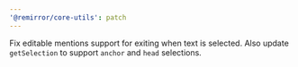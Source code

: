 ```yaml
---
'@remirror/core-utils': patch
---
```


Fix editable mentions support for exiting when text is selected. Also update `getSelection` to support `anchor` and `head` selections.
